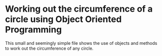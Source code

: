 # Working out the circumference of a circle using Object Oriented Programming

This small and seemingly simple file shows the use of objects and methods to work out the circumference of any circle.
